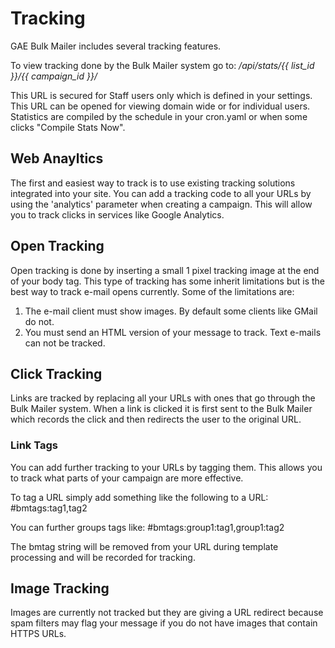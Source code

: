 # Tracking
GAE Bulk Mailer includes several tracking features.

To view tracking done by the Bulk Mailer system go to: _/api/stats/{{ list_id }}/{{ campaign_id }}/_

This URL is secured for Staff users only which is defined in
your settings.  This URL can be opened for viewing domain wide or for individual users.  Statistics are compiled
by the schedule in your cron.yaml or when some clicks "Compile Stats Now".

## Web Anayltics
The first and easiest way to track is to use existing tracking solutions integrated into your site.
You can add a tracking code to all your URLs by using the 'analytics' parameter when creating a campaign. This will 
allow you to track clicks in services like Google Analytics.

## Open Tracking
Open tracking is done by inserting a small 1 pixel tracking image at the end of your body tag. This type of 
tracking has some inherit limitations but is the best way to track e-mail opens currently.
Some of the limitations are:
1. The e-mail client must show images.  By default some clients like GMail do not.
2. You must send an HTML version of your message to track.  Text e-mails can not be tracked.

## Click Tracking
Links are tracked by replacing all your URLs with ones that go through the Bulk Mailer system.  When a link is 
clicked it is first sent to the Bulk Mailer which records the click and then redirects the user to the original
URL.

### Link Tags
You can add further tracking to your URLs by tagging them. This allows you to track what parts of your campaign
are more effective.

To tag a URL simply add something like the following to a URL: #bmtags:tag1,tag2

You can further groups tags like: #bmtags:group1:tag1,group1:tag2

The bmtag string will be removed from your URL during template processing and will be recorded for tracking.

## Image Tracking
Images are currently not tracked but they are giving a URL redirect because spam filters may flag your message
if you do not have images that contain HTTPS URLs.
